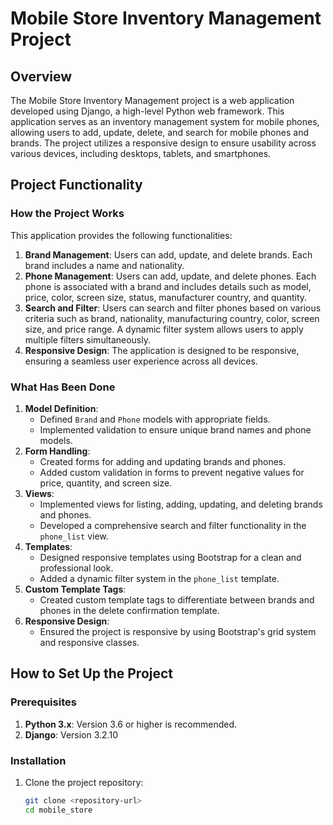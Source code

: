 # Mobile Store Inventory Management Project

## Overview

The Mobile Store Inventory Management project is a web application developed using Django, a high-level Python web framework. This application serves as an inventory management system for mobile phones, allowing users to add, update, delete, and search for mobile phones and brands. The project utilizes a responsive design to ensure usability across various devices, including desktops, tablets, and smartphones.

## Project Functionality

### How the Project Works

This application provides the following functionalities:
1. **Brand Management**: Users can add, update, and delete brands. Each brand includes a name and nationality.
2. **Phone Management**: Users can add, update, and delete phones. Each phone is associated with a brand and includes details such as model, price, color, screen size, status, manufacturer country, and quantity.
3. **Search and Filter**: Users can search and filter phones based on various criteria such as brand, nationality, manufacturing country, color, screen size, and price range. A dynamic filter system allows users to apply multiple filters simultaneously.
4. **Responsive Design**: The application is designed to be responsive, ensuring a seamless user experience across all devices.

### What Has Been Done

1. **Model Definition**:
   - Defined `Brand` and `Phone` models with appropriate fields.
   - Implemented validation to ensure unique brand names and phone models.
2. **Form Handling**:
   - Created forms for adding and updating brands and phones.
   - Added custom validation in forms to prevent negative values for price, quantity, and screen size.
3. **Views**:
   - Implemented views for listing, adding, updating, and deleting brands and phones.
   - Developed a comprehensive search and filter functionality in the `phone_list` view.
4. **Templates**:
   - Designed responsive templates using Bootstrap for a clean and professional look.
   - Added a dynamic filter system in the `phone_list` template.
5. **Custom Template Tags**:
   - Created custom template tags to differentiate between brands and phones in the delete confirmation template.
6. **Responsive Design**:
   - Ensured the project is responsive by using Bootstrap's grid system and responsive classes.

## How to Set Up the Project

### Prerequisites

1. **Python 3.x**: Version 3.6 or higher is recommended.
2. **Django**: Version 3.2.10

### Installation

1. Clone the project repository:
   ```bash
   git clone <repository-url>
   cd mobile_store

